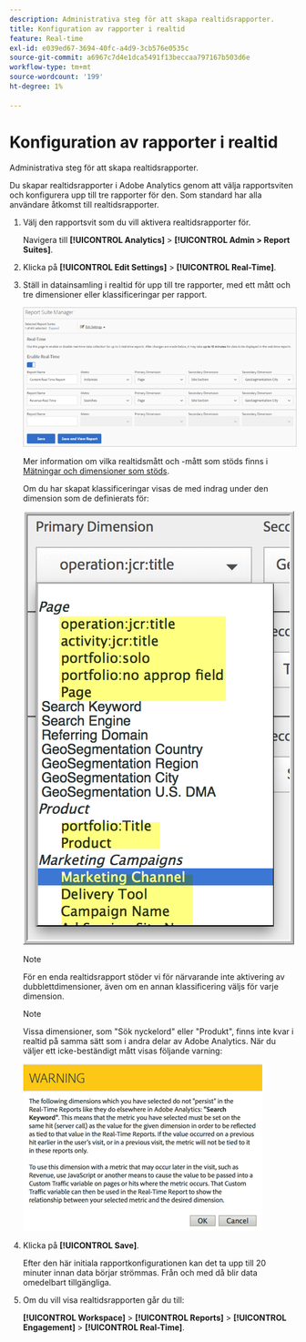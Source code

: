```yaml
---
description: Administrativa steg för att skapa realtidsrapporter.
title: Konfiguration av rapporter i realtid
feature: Real-time
exl-id: e039ed67-3694-40fc-a4d9-3cb576e0535c
source-git-commit: a6967c7d4e1dca5491f13beccaa797167b503d6e
workflow-type: tm+mt
source-wordcount: '199'
ht-degree: 1%

---
```


# Konfiguration av rapporter i realtid

Administrativa steg för att skapa realtidsrapporter.

Du skapar realtidsrapporter i Adobe Analytics genom att välja rapportsviten och konfigurera upp till tre rapporter för den. Som standard har alla användare åtkomst till realtidsrapporter.

1. Välj den rapportsvit som du vill aktivera realtidsrapporter för.

   Navigera till **[!UICONTROL Analytics]** > **[!UICONTROL Admin > Report Suites]**.

1. Klicka på **[!UICONTROL Edit Settings]** > **[!UICONTROL Real-Time]**.

1. Ställ in datainsamling i realtid för upp till tre rapporter, med ett mått och tre dimensioner eller klassificeringar per rapport.

   ![](/help/admin/tools/manage-rs/edit-settings/realtime/assets/real_time_admin.png)

   Mer information om vilka realtidsmått och -mått som stöds finns i [Mätningar och dimensioner som stöds](/help/admin/tools/manage-rs/edit-settings/realtime/realtime-metrics.md).

   Om du har skapat klassificeringar visas de med indrag under den dimension som de definierats för:

   ![](/help/admin/tools/manage-rs/edit-settings/realtime/assets/classifications.png)

   >[!NOTE]
   >
   >För en enda realtidsrapport stöder vi för närvarande inte aktivering av dubblettdimensioner, även om en annan klassificering väljs för varje dimension.

   >[!NOTE]
   >
   >Vissa dimensioner, som &quot;Sök nyckelord&quot; eller &quot;Produkt&quot;, finns inte kvar i realtid på samma sätt som i andra delar av Adobe Analytics. När du väljer ett icke-beständigt mått visas följande varning:

   ![](/help/admin/tools/manage-rs/edit-settings/realtime/assets/warning_dimensions.png)

1. Klicka på **[!UICONTROL Save]**.

   Efter den här initiala rapportkonfigurationen kan det ta upp till 20 minuter innan data börjar strömmas. Från och med då blir data omedelbart tillgängliga.

1. Om du vill visa realtidsrapporten går du till:

   **[!UICONTROL Workspace]** > **[!UICONTROL Reports]** > **[!UICONTROL Engagement]** > **[!UICONTROL Real-Time]**.

